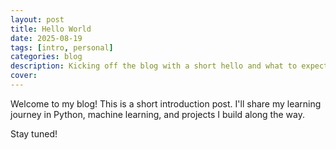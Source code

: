```yaml
---
layout: post
title: Hello World
date: 2025-08-19
tags: [intro, personal]
categories: blog
description: Kicking off the blog with a short hello and what to expect next.
cover: 
---
```


Welcome to my blog! This is a short introduction post. I'll share my learning journey in Python, machine learning, and projects I build along the way.

Stay tuned!


